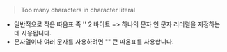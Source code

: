 
>Too many characters in character literal
- 일반적으로 작은 따옴표 즉 '' 2 바이트 
  => 하나의 문자 인 문자 리터럴을 지정하는 데 사용됩니다.
- 문자열이나 여러 문자를 사용하려면 "" 큰 따옴표를 사용합니다.

